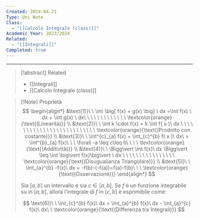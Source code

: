 ```yaml
---
Created: 2024-04-21
Type: Uni Note
Class:
  - "[[Calcolo Integrale (class)]]"
Academic Year: 2023/2024
Related:
  - "[[Integrali]]"
Completed: true
---
```

---

>[!abstract] Related
>- [[Integrali]]
>- [[Calcolo Integrale (class)]]

>[!Note] Proprietà
>$$
>\begin{align*}
>&\text{1)}\ \ \int \big[ f(x) + g(x) \big] \ dx =\int f(x) \ dx + \int g(x)  \ dx\ \ \ \ \ \ \ \ \ \ \ \ \  \textcolor{orange}{\text{(Linearità)}} \\ 
>&\text{2)}\ \ \int k \cdot  f(x) = k \int f( x )\ dx \ \ \ \ \ \ \ \ \ \ \ \ \ \ \ \ \ \ \ \ \ \ \ \ \ \ \textcolor{orange}{\text{(Prodotto con costante)}}  \\
>&\text{3)}\ \ \int^{c}_{a} f(x) + \int_{c}^{b} f( x )\ dx\ = \int^{b}_{a} f(x)\ \ \ \forall -a \leq c\leq b\ \ \ \ \textcolor{orange}{\text{(Additività)}} \\
>&\text{4)}\ \ \Bigg\vert \int f(x)\ dx \Bigg\vert \leq \int \big\vert f(x)\big\vert \ dx \ \ \ \ \ \ \ \ \ \ \ \ \ \ \ \ \textcolor{orange}{\text{(Disugualianza Triangolare)}} \\
>&\text{5)}\ \ \int_{a}^{b} -f(x)\ dx = -f(b)-(-f(a))=f(a)-f(b)\ \ \ \textcolor{orange}{\text{(Osservazione)}}
>\end{align*}
>$$
>
>Sia $[a,b]$ un intervallo e sia $c \in [a,b]$. Se $f$ è un funzione integrabile su in $[a, b]$, allora l'integrale di $f$ in $[c,b]$ è esprimibile come:
>
>$$
>\text{6)}\ \ \int_{c}^{b} f(x)\ dx = \int_{a}^{b} f(x)\ dx - \int_{a}^{c} f(x)\ dx\ \ \textcolor{orange}{\text{(Differenza tra Integrali)}}
>$$




